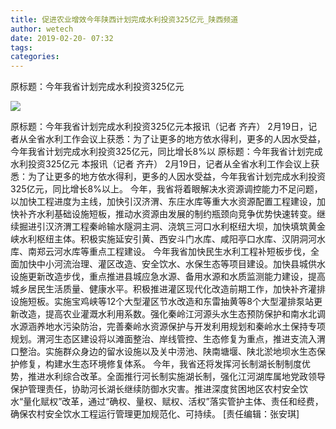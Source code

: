 ```yaml
---
title: 促进农业增效今年陕西计划完成水利投资325亿元_陕西频道
author: wetech
date: 2019-02-20- 07:32
tags: 
categories: 
---
```

原标题：今年我省计划完成水利投资325亿元
<!-- more -->
                
<img align="center" border="0" src="http://p2.ifengimg.com/a/2016/0810/204c433878d5cf9size1_w16_h16.png" />
                
            
原标题：今年我省计划完成水利投资325亿元本报讯（记者 齐卉） 2月19日，记者从全省水利工作会议上获悉：为了让更多的地方依水得利，更多的人因水受益，今年我省计划完成水利投资325亿元，同比增长8%以
原标题：今年我省计划完成水利投资325亿元
本报讯（记者 齐卉） 2月19日，记者从全省水利工作会议上获悉：为了让更多的地方依水得利，更多的人因水受益，今年我省计划完成水利投资325亿元，同比增长8%以上。
今年，我省将着眼解决水资源调控能力不足问题，以加快工程进度为主线，加快引汉济渭、东庄水库等重大水资源配置工程建设，加快补齐水利基础设施短板，推动水资源由发展的制约瓶颈向竞争优势快速转变。继续掘进引汉济渭工程秦岭输水隧洞主洞、浇筑三河口水利枢纽大坝，加快填筑黄金峡水利枢纽主体。积极实施延安引黄、西安斗门水库、咸阳亭口水库、汉阴洞河水库、南郑云河水库等重点工程建设。
今年我省加快民生水利工程补短板步伐，全面加快中小河流治理、灌区改造、安全饮水、水保生态等项目建设。加快县城供水设施更新改造步伐，重点推进县城应急水源、备用水源和水质监测能力建设，提高城乡居民生活质量、健康水平。积极推进灌区现代化改造前期工作，加快补齐灌排设施短板。实施宝鸡峡等12个大型灌区节水改造和东雷抽黄等8个大型灌排泵站更新改造，提高农业灌溉水利用系数。强化秦岭江河源头水生态预防保护和南水北调水源涵养地水污染防治，完善秦岭水资源保护与开发利用规划和秦岭水土保持专项规划。渭河生态区建设将以滩面整治、岸线管控、生态修复为重点，推进支流入渭口整治。实施群众身边的留水设施以及关中涝池、陕南塘堰、陕北淤地坝水生态保护修复，构建水生态环境修复体系。
今年，我省还将发挥河长制湖长制制度优势，推进水利综合改革。全面推行河长制实施湖长制，强化江河湖库属地党政领导保护管理责任，协助河长湖长继续防御水灾害。推进深度贫困地区农村安全饮水“量化赋权”改革，通过“确权、量权、赋权、活权”落实管护主体、责任和经费，确保农村安全饮水工程运行管理更加规范化、可持续。
[责任编辑：张安琪]
            
